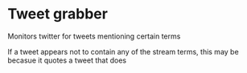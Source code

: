 # Tweet grabber

Monitors twitter for tweets mentioning certain terms

If a tweet appears not to contain any of the stream terms, this may be becasue it quotes a tweet that does
